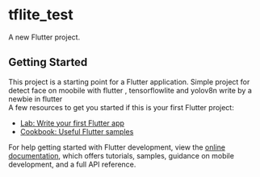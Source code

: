 # tflite_test

A new Flutter project.

## Getting Started

This project is a starting point for a Flutter application.
Simple project for detect face on moobile with flutter , tensorflowlite and yolov8n
write by a newbie in flutter  
A few resources to get you started if this is your first Flutter project:

- [Lab: Write your first Flutter app](https://docs.flutter.dev/get-started/codelab)
- [Cookbook: Useful Flutter samples](https://docs.flutter.dev/cookbook)

For help getting started with Flutter development, view the
[online documentation](https://docs.flutter.dev/), which offers tutorials,
samples, guidance on mobile development, and a full API reference.
